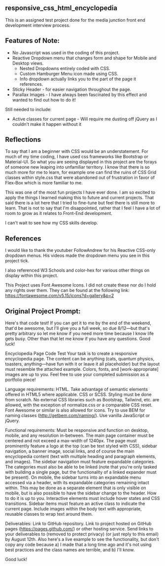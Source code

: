 ## responsive_css_html_encyclopedia

This is an assigned test project done for the media junction front end development interview process.

## Features of Note:

- No Javascript was used in the coding of this project.
- Reactive Dropdown menu that changes form and shape for Mobile and Desktop views.
    - Nested Dropdowns entirely coded with CSS.
    - Custom Hamburger Menu icon made using CSS.
    - Info dropdown actually links you to the part of the page it references.
- Sticky Header - for easier navigation throughout the page.
- Parallax Images - I have always been fascinated by this effect and wanted to find out how to do it!

Still needed to include:

- Active classes for current page - Will require me dusting off jQuery as I couldn't make it happen without it

## Reflections

To say that I am a beginner with CSS would be an understatement. For much of my time coding, I have used css 
frameworks like Bootstrap or Material-UI. So what you are seeing displayed in this project are the forays of 
someone new leaping into unfamiliar territory. I know that there is so much more for me to learn, for example 
one can find the ruins of CSS Grid classes within style.css that were abandoned out of frustration in favor of
Flex-Box which is more familiar to me.

This was one of the most fun projects I have ever done. I am so excited to apply the things I learned making this
to future and current projects. That said there is a lot here that I tried to fine-tune but feel there is still more to learn.
That is not to say that I'm disappointed, rather that I feel I have a lot of room to grow as it relates to Front-End development.

I can't wait to see how my CSS skills develop.

## References

I would like to thank the youtuber FollowAndrew for his Reactive CSS-only dropdown menus. 
His videos made the dropdown menu you see in this project tick.

I also referenced W3 Schools and color-hex for various other things on display within this project.

This Project uses Font Awesome Icons. I did not create these nor do I hold any rights over them.
They can be found at the following link: https://fontawesome.com/v5.15/icons?d=gallery&p=2

## Original Project Prompt:

Here's that code test!  If you can get it to me by the end of the weekend, that'd be awesome, but I'll give you a full week, so due 8/12—but that's pretty arbitrary so let me know if you need more time because I know life gets busy.  Other than that let me know if you have any questions.  Good luck!

Encyclopedia Page Code Test
Your task is to create a responsive encyclopedia page.  The content can be anything (cats, quantum physics, toasters, anything—have fun with it or leave it all placeholder) but the layout must resemble the attached example.  Colors, fonts, and [work-appropriate] images are up to you.  Feel free to use your completed submission as a portfolio piece!

Language requirements:
HTML.  Take advantage of semantic elements offered in HTML5 where applicable.
CSS or SCSS.  Styling must be done from scratch.  No external CSS libraries such as Bootstrap, Tailwind, etc. are allowed, with the exception of normalize.css or a comparable CSS reset.  Font Awesome or similar is also allowed for icons.
Try to use BEM for naming classes (http://getbem.com/naming/).
Use vanilla JavaScript or jQuery.

Functional requirements:
Must be responsive and function on desktop, mobile, and any resolution in-between.
The main page container must be centered and not exceed a max-width of 1240px.
The page must prominently feature a logo at the top (can be text styled with CSS), sidebar navigation, a banner image, social links, and of course the main encyclopedia content (text with multiple heading and paragraph elements, and images).
The sidebar navigation must feature expandable categories.  The categories must also be able to be linked (note that you're only tasked with building a single page, but the functionality of a linked expander must be present).
On mobile, the sidebar turns into an expandable menu accessed via a header, with its expandable categories remaining intact within.  This may be done as a separate element that is only visible on mobile, but is also possible to have the sidebar change to the header.  How to do it is up to you.
Interactive elements must include hover states and CSS transitions.
Sidebar items must feature an active class to indicate the current page.
Include images within the body text with appropriate, reusable classes to wrap text around them.

Deliverables:
Link to GitHub repository.
Link to project hosted on GitHub pages (https://pages.github.com/) or other hosting service.
Send links to your deliverables to (removed to protect privacy) (or just reply to this email) by August 12th.
Also here's a live example to see the functionality, but don't copy any code because a) I made that a long time ago and it's not using best practices and the class names are terrible, and b) I'll know.

Good luck!